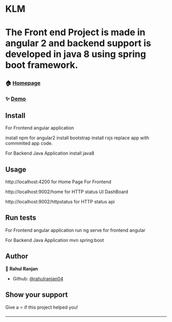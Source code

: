  <h1>KLM<h1>
  
 The Front end Project is made in angular 2 and backend support is developed in java 8 using spring boot framework. 

### 🏠 [Homepage](http:/localhost:4200)

### ✨ [Demo](http:/localhost:4200)

## Install

For Frontend angular application

install npm for angular2
install bootstrap
install rxjs
replace app with commmited app code.

For Backend Java Application
install java8


## Usage

http://localhost:4200 for Home Page For Frontend

http://localhost:9002/home  for HTTP status UI DashBoard

http://localhost:9002/httpstatus  for HTTP status api


## Run tests

For Frontend angular application
run ng serve for frontend angular

For Backend Java Application
mvn spring:boot

## Author

👤 **Rahul Ranjan**

* Github: [@rahulranjan04](https://github.com/rahulranjan04)

## Show your support

Give a ⭐️ if this project helped you!

***

